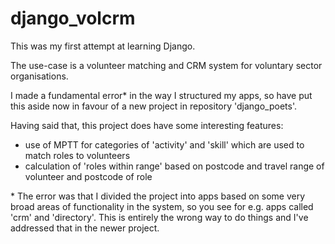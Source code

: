 # django_volcrm
This was my first attempt at learning Django.

The use-case is a volunteer matching and CRM system for voluntary sector organisations.

I made a fundamental error* in the way I structured my apps, so have put this aside now in favour of a new project in repository 'django_poets'.

Having said that, this project does have some interesting features:

- use of MPTT for categories of 'activity' and 'skill' which are used to match roles to volunteers
- calculation of 'roles within range' based on postcode and travel range of volunteer and postcode of role

\* The error was that I divided the project into apps based on some very broad areas of functionality in the system, so you see for e.g. apps called 'crm' and 'directory'. This is entirely the wrong way to do things and I've addressed that in the newer project.


